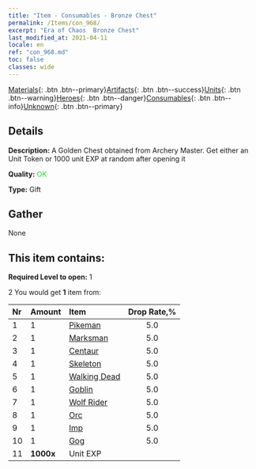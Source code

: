 ```yaml
---
title: "Item - Consumables - Bronze Chest"
permalink: /Items/con_968/
excerpt: "Era of Chaos  Bronze Chest"
last_modified_at: 2021-04-11
locale: en
ref: "con_968.md"
toc: false
classes: wide
---
```

 [Materials](/Items/){: .btn .btn--primary}[Artifacts](/Items/Artifacts/){: .btn .btn--success}[Units](/Items/Units/){: .btn .btn--warning}[Heroes](/Items/Heroes/){: .btn .btn--danger}[Consumables](/Items/Consumables/){: .btn .btn--info}[Unknown](/Items/Unknown/){: .btn .btn--primary}

## Details
 **Description:** A Golden Chest obtained from Archery Master. Get either an Unit Token or 1000 unit EXP at random after opening it

 **Quality:** <span style="color: #32CD32">OK</span>

 **Type:** Gift

## Gather

  None

## This item contains:

 **Required Level to open:** 1

 2 You would get **1** item  from:

  | Nr | Amount |     Item    | Drop Rate,% |
  |:---|:-------|:------------|:---------:|
  | 1 | 1 | [Pikeman](/Items/unt_190/) | 5.0 | 
  | 2 | 1 | [Marksman](/Items/unt_191/) | 5.0 | 
  | 3 | 1 | [Centaur](/Items/unt_199/) | 5.0 | 
  | 4 | 1 | [Skeleton](/Items/unt_208/) | 5.0 | 
  | 5 | 1 | [Walking Dead](/Items/unt_209/) | 5.0 | 
  | 6 | 1 | [Goblin](/Items/unt_217/) | 5.0 | 
  | 7 | 1 | [Wolf Rider](/Items/unt_218/) | 5.0 | 
  | 8 | 1 | [Orc](/Items/unt_219/) | 5.0 | 
  | 9 | 1 | [Imp](/Items/unt_226/) | 5.0 | 
  | 10 | 1 | [Gog](/Items/unt_227/) | 5.0 | 
  | 11 |  **1000x** | Unit EXP |  | 50.0 | 
